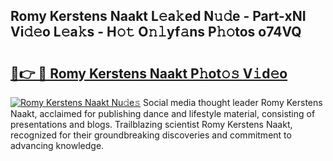 ## Romy Kerstens Naakt L𝚎a𝚔ed N𝚞𝚍e - Part-xNI Vi𝚍𝚎o L𝚎a𝚔s - H𝚘𝚝 O𝚗𝚕yf𝚊ns P𝚑𝚘tos o74VQ

# <h2><a href="http://kfeps4.oniu.top/?m=Romy+Kerstens+Naakt">🔗👉 🔴 Romy Kerstens Naakt P𝚑ot𝚘𝚜 V𝚒d𝚎o</a></h2>

[![Romy Kerstens Naakt Nu𝚍e𝚜](https://i.imgur.com/0qMVB7G.gif)](http://kfeps4.oniu.top/?m=Romy+Kerstens+Naakt)
Social media thought leader Romy Kerstens Naakt, acclaimed for publishing dance and lifestyle material, consisting of presentations and blogs. Trailblazing scientist Romy Kerstens Naakt, recognized for their groundbreaking discoveries and commitment to advancing knowledge.  
